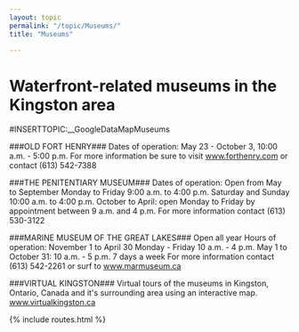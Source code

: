 ```yaml
---
layout: topic
permalink: "/topic/Museums/"
title: "Museums"

---
```


<h1>Waterfront-related museums in the Kingston area</h1>

#INSERTTOPIC:__GoogleDataMapMuseums

###OLD FORT HENRY###
Dates of operation: May 23 - October 3, 10:00 a.m. - 5:00 p.m.
For more information be sure to visit www.forthenry.com or contact (613) 542-7388

###THE PENITENTIARY MUSEUM###
Dates of operation: Open from May to September
Monday to Friday 9:00 a.m. to 4:00 p.m.
Saturday and Sunday 10:00 a.m. to 4:00 p.m.
October to April: open Monday to Friday by appointment between 9 a.m. and 4 p.m.
For more information contact (613) 530-3122

###MARINE MUSEUM OF THE GREAT LAKES###
Open all year
Hours of operation: November 1 to April 30
Monday - Friday 10 a.m. - 4 p.m.
May 1 to October 31: 10 a.m. - 5 p.m. 7 days a week
For more information contact (613) 542-2261 or surf to www.marmuseum.ca

###VIRTUAL KINGSTON###
Virtual tours of the museums in Kingston, Ontario, Canada and it's surrounding area using an interactive map. www.virtualkingston.ca

{% include routes.html %}
